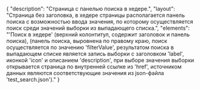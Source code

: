 {
"description": "Страница с панелью поиска в хедере.",
"layout": "Страница без заголовка, в хедере страницы располагается панель поиска с возможностью ввода значения, по которому осуществляется поиск среди значений выборки из выпадающего списка.",
"elements": "'Поиск в хедере' (верхний колонтитул, содержит заголовок и панель поиска),
(панель поиска, выровнена по правому краю, поиск осуществляется по значению 'filterValue', результатом поиска в выпадающем списке является запись выборки с заголовком 'label', иконкой 'icon' и описанием 'description', при выборе значения выборки открывается страница по внутренней ссылке из 'href', источником данных являются соответствующие значения из json-файла 'test_search.json')."
}